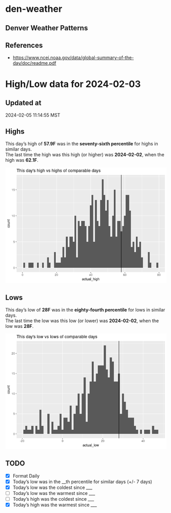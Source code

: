 # den-weather


## Denver Weather Patterns

## References

- <https://www.ncei.noaa.gov/data/global-summary-of-the-day/doc/readme.pdf>

# High/Low data for 2024-02-03

## Updated at

2024-02-05 11:14:55 MST

## Highs

This day’s high of **57.9F** was in the **seventy-sixth percentile** for
highs in similar days.  
The last time the high was this high (or higher) was **2024-02-02**,
when the high was **62.1F**.

![](readme_files/figure-commonmark/unnamed-chunk-4-1.png)

## Lows

This day’s low of **28F** was in the **eighty-fourth percentile** for
lows in similar days.  
The last time the low was this low (or lower) was **2024-02-02**, when
the low was **28F**.

![](readme_files/figure-commonmark/unnamed-chunk-6-1.png)

## TODO

- [x] Format Daily
- [x] Today’s low was in the \_\_th percentile for similar days (+/- 7
  days)
- [x] Today’s low was the coldest since \_\_\_
- [ ] Today’s low was the warmest since \_\_\_
- [ ] Today’s high was the coldest since \_\_\_
- [x] Today’s high was the warmest since \_\_\_
